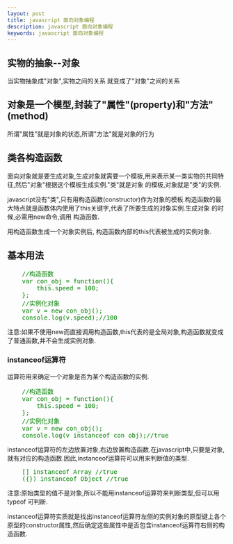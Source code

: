 ```yaml
---
layout: post
title: javascript 面向对象编程
description: javascript 面向对象编程
keywords: javascript 面向对象编程
---
```


 <h2>实物的抽象--对象</h2>
 <p>当实物抽象成"对象",实物之间的关系 就变成了"对象"之间的关系</p>
<h2>对象是一个模型,封装了"属性"(property)和"方法"(method)</h2>
<p>所谓"属性"就是对象的状态,所谓"方法"就是对象的行为</p>
<h2>类各构造函数</h2>
<p>面向对象就是要生成对象,生成对象就需要一个模板,用来表示某一类实物的共同特征,然后"对象"根据这个模板生成实例."类"就是对象 的模板,对象就是"类"的实例.</p>
<p>javascript没有"类",只有用构造函数(constructor)作为对象的模板.构造函数的最大特点就是函数体内使用了this关键字,代表了所要生成的对象实例.生成对象 的时候,必需用new命令,调用 构造函数.</p>
<p>用构造函数生成一个对象实例后, 构造函数内部的this代表被生成的实例对象.</p>

<h2>基本用法</h2>
<pre style="color: #008000">
    //构造函数
    var con_obj = function(){
        this.speed = 100;
    };
    //实例化对象
    var v = new con_obj();
    console.log(v.speed);//100
</pre>
<p>注意:如果不使用new而直接调用构造函数,this代表的是全局对象,构造函数就变成了普通函数,并不会生成实例对象.</p>

<h3>instanceof运算符</h3>
<p>运算符用来确定一个对象是否为某个构造函数的实例.</p>
<pre style="color: #008000">
    //构造函数
    var con_obj = function(){
        this.speed = 100;
    };
    //实例化对象
    var v = new con_obj();
    console.log(v instanceof con_obj);//true
</pre>
<p>instanceof运算符的左边放置对象,右边放置构造函数.在javascript中,只要是对象,就有对应的构造函数.因此,instanceof运算符可以用来判断值的类型.</p>
<pre style="color: #008000">
    [] instanceof Array //true
    ({}) instanceof Object //true
</pre>
<p>注意:原始类型的值不是对象,所以不能用instanceof运算符来判断类型,但可以用 typeof 可判断.</p>
<p>instanceof运算符实质就是找出instanceof运算符左侧的实例对象的原型键上各个原型的constructor属性,然后确定这些属性中是否包含instanceof运算符右侧的构造函数.</p>












